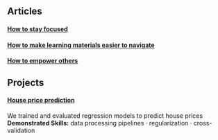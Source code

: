 ## Articles  
#### [How to stay focused](https://github.com/maximilian-ho/articles/blob/main/how_to_stay_focused.md)
#### [How to make learning materials easier to navigate](https://github.com/maximilian-ho/articles/blob/main/how_to_make_learning_materials_easier_to_navigate.md)  
#### [How to empower others](https://github.com/maximilian-ho/articles/blob/main/how_to_stop_putting_down_others.md)  

## Projects
#### [House price prediction](https://github.com/maximilian-ho/Data-Analytics-Projects/blob/main/House%20Prices%20Prediction/house-prices-prediction.ipynb) 
We trained and evaluated regression models to predict house prices  
**Demonstrated Skills:** data processing pipelines · regularization · cross-validation  

